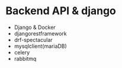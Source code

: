 # Backend API & django

- Django & Docker
- djangorestframework
- drf-spectacular
- mysqlclient(mariaDB)
- celery
- rabbitmq